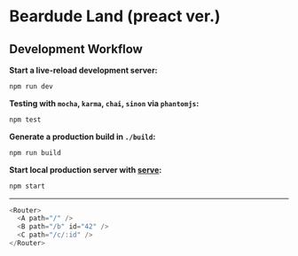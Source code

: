 # Beardude Land (preact ver.)

## Development Workflow

**Start a live-reload development server:**

```sh
npm run dev
```

**Testing with `mocha`, `karma`, `chai`, `sinon` via `phantomjs`:**

```sh
npm test
```

**Generate a production build in `./build`:**

```sh
npm run build
```

**Start local production server with [serve](https://github.com/zeit/serve):**

```sh
npm start
```

---

```js
<Router>
  <A path="/" />
  <B path="/b" id="42" />
  <C path="/c/:id" />
</Router>
```


[Preact]: https://github.com/developit/preact
[preact-compat]: https://github.com/developit/preact-compat
